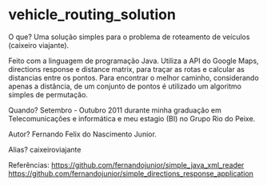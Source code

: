 vehicle_routing_solution
========================

O que? Uma solução simples para o problema de roteamento de veículos (caixeiro viajante).

Feito com a linguagem de programação Java. Utiliza a API do Google Maps, directions response e distance matrix, para traçar as rotas e calcular as distancias entre os pontos. Para encontrar o melhor caminho, considerando apenas a distância, de um conjunto de pontos é utilizado um algoritmo simples de permutação.

Quando? Setembro - Outubro 2011 durante minha graduação em Telecomunicações e informática e meu estagio (BI) no Grupo Rio do Peixe.

Autor? Fernando Felix do Nascimento Junior.

Alias? caixeiroviajante

Referências:
https://github.com/fernandojunior/simple_java_xml_reader
https://github.com/fernandojunior/simple_directions_response_application